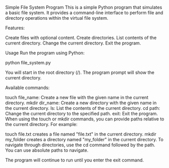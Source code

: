 Simple File System Program
This is a simple Python program that simulates a basic file system. It provides a command-line interface to perform file and directory operations within the virtual file system.

Features:

Create files with optional content.
Create directories.
List contents of the current directory.
Change the current directory.
Exit the program.

Usage
Run the program using Python:


python file_system.py


You will start in the root directory (/). The program prompt will show the current directory.

Available commands:

touch file_name: Create a new file with the given name in the current directory.
mkdir dir_name: Create a new directory with the given name in the current directory.
ls: List the contents of the current directory.
cd path: Change the current directory to the specified path.
exit: Exit the program.
When using the touch or mkdir commands, you can provide paths relative to the current directory. For example:

touch file.txt creates a file named "file.txt" in the current directory.
mkdir my_folder creates a directory named "my_folder" in the current directory.
To navigate through directories, use the cd command followed by the path. You can use absolute paths to navigate.

The program will continue to run until you enter the exit command.
